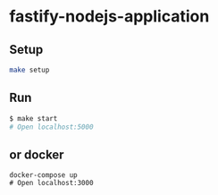 # fastify-nodejs-application

## Setup

```bash
make setup
```

## Run

```bash
$ make start
# Open localhost:5000
```

## or docker

```
docker-compose up
# Open localhost:3000
```
